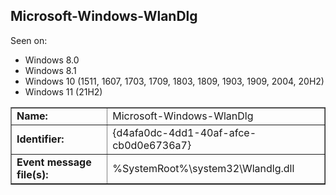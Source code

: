 ## Microsoft-Windows-WlanDlg

Seen on:
* Windows 8.0
* Windows 8.1
* Windows 10 (1511, 1607, 1703, 1709, 1803, 1809, 1903, 1909, 2004, 20H2)
* Windows 11 (21H2)

<table border="1" class="docutils">
  <tbody>
    <tr>
      <td><b>Name:</b></td>
      <td>Microsoft-Windows-WlanDlg</td>
    </tr>
    <tr>
      <td><b>Identifier:</b></td>
      <td>{d4afa0dc-4dd1-40af-afce-cb0d0e6736a7}</td>
    </tr>
    <tr>
      <td><b>Event message file(s):</b></td>
      <td>%SystemRoot%\system32\Wlandlg.dll</td>
    </tr>
  </tbody>
</table>

&nbsp;

